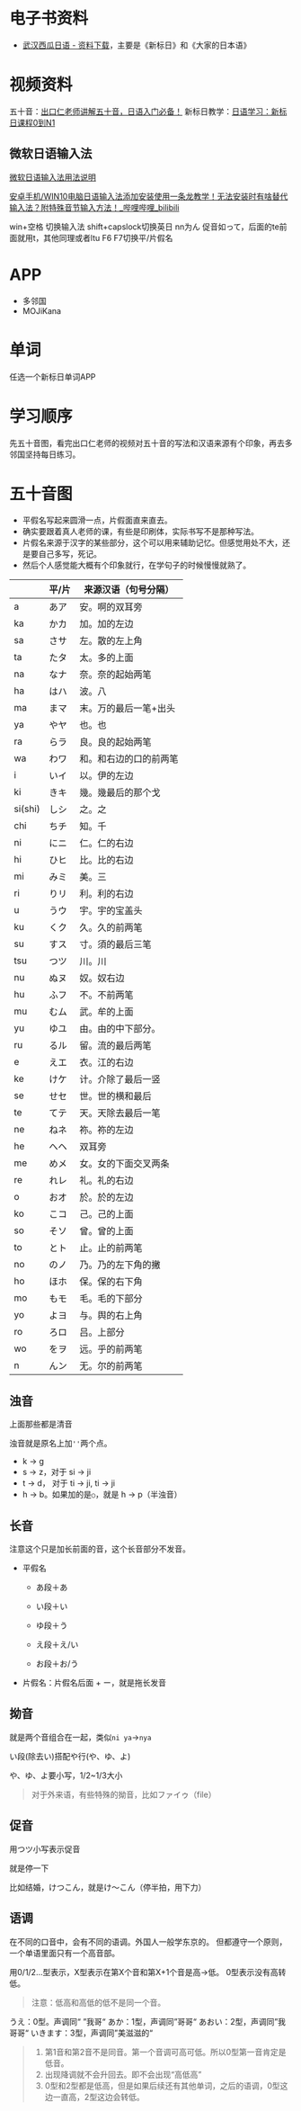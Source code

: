 # 电子书资料
- [武汉西瓜日语 - 资料下载](https://www.suikajapanese.com/col.jsp?id=126)，主要是《新标日》和《大家的日本语》

# 视频资料
五十音：[出口仁老师讲解五十音，日语入门必备！](https://www.bilibili.com/video/BV18J411774w?p=1&vd_source=43b6af819307ca6bdad60477a02d8d1c)
新标日教学：[日语学习：新标日课程0到N1](https://www.bilibili.com/video/BV1Bp4y1D747?spm_id_from=333.788.videopod.episodes&vd_source=43b6af819307ca6bdad60477a02d8d1c&p=2)
## 微软日语输入法

[微软日语输入法用法说明](https://zhuanlan.zhihu.com/p/72970798)

[安卓手机/WIN10电脑日语输入法添加安装使用一条龙教学！无法安装时有啥替代输入法？附特殊音节输入方法！_哔哩哔哩_bilibili](https://www.bilibili.com/video/BV1YT41117yP/?spm_id_from=333.337.search-card.all.click&vd_source=43b6af819307ca6bdad60477a02d8d1c)

win+空格 切换输入法
shift+capslock切换英日
nn为ん
促音如って，后面的te前面就用t，其他同理或者ltu
F6 F7切换平/片假名
# APP

- 多邻国
- MOJiKana

# 单词
任选一个新标日单词APP



# 学习顺序

先五十音图，看完出口仁老师的视频对五十音的写法和汉语来源有个印象，再去多邻国坚持每日练习。

# 五十音图
- 平假名写起来圆滑一点，片假面直来直去。
- 确实要跟着真人老师的课，有些是印刷体，实际书写不是那种写法。
- 片假名来源于汉字的某些部分，这个可以用来辅助记忆。但感觉用处不大，还是要自己多写，死记。
- 然后个人感觉能大概有个印象就行，在学句子的时候慢慢就熟了。

|         | 平/片 | 来源汉语（句号分隔）   |
| ------- | ----- | ---------------------- |
| a       | あア  | 安。啊的双耳旁         |
| ka      | かカ  | 加。加的左边           |
| sa      | さサ  | 左。散的左上角         |
| ta      | たタ  | 太。多的上面           |
| na      | なナ  | 奈。奈的起始两笔       |
| ha      | はハ  | 波。八                 |
| ma      | まマ  | 末。万的最后一笔+出头  |
| ya      | やヤ  | 也。也                 |
| ra      | らラ  | 良。良的起始两笔       |
| wa      | わワ  | 和。和右边的口的前两笔 |
| i       | いイ  | 以。伊的左边           |
| ki      | きキ  | 幾。幾最后的那个戈     |
| si(shi) | しシ  | 之。之                 |
| chi     | ちチ  | 知。千                 |
| ni      | にニ  | 仁。仁的右边           |
| hi      | ひヒ  | 比。比的右边           |
| mi      | みミ  | 美。三                 |
| ri      | りリ  | 利。利的右边           |
| u       | うウ  | 宇。宇的宝盖头         |
| ku      | くク  | 久。久的前两笔         |
| su      | すス  | 寸。須的最后三笔       |
| tsu     | つツ  | 川。川                 |
| nu      | ぬヌ  | 奴。奴右边             |
| hu      | ふフ  | 不。不前两笔           |
| mu      | むム  | 武。牟的上面           |
| yu      | ゆユ  | 由。由的中下部分。     |
| ru      | るル  | 留。流的最后两笔       |
| e       | えエ  | 衣。江的右边           |
| ke      | けケ  | 计。介除了最后一竖     |
| se      | せセ  | 世。世的横和最后       |
| te      | てテ  | 天。天除去最后一笔     |
| ne      | ねネ  | 祢。祢的左边           |
| he      | へヘ  | 双耳旁                 |
| me      | めメ  | 女。女的下面交叉两条   |
| re      | れレ  | 礼。礼的右边           |
| o       | おオ  | 於。於的左边           |
| ko      | こコ  | 己。己的上面           |
| so      | そソ  | 曾。曾的上面           |
| to      | とト  | 止。止的前两笔         |
| no      | のノ  | 乃。乃的左下角的撇     |
| ho      | ほホ  | 保。保的右下角         |
| mo      | もモ  | 毛。毛的下部分         |
| yo      | よヨ  | 与。舆的右上角         |
| ro      | ろロ  | 吕。上部分             |
| wo      | をヲ  | 远。乎的前两笔         |
| n       | んン  | 无。尔的前两笔         |

## 浊音

上面那些都是清音

浊音就是原名上加`''`两个点。

- k -> g
- s -> z，对于 si -> ji
- t -> d， 对于 ti -> ji, ti -> ji 
- h -> b。如果加的是`○`，就是 h -> p（半浊音）

## 长音

注意这个只是加长前面的音，这个长音部分不发音。

- 平假名
  - あ段＋あ

  - い段＋い

  - ゆ段＋う

  - え段＋え/い

  - お段＋お/う

- 片假名：片假名后面 + ー，就是拖长发音

## 拗音

就是两个音组合在一起，类似`ni ya`->`nya`

い段(除去い)搭配や行(や、ゆ、よ)

や、ゆ、よ要小写，1/2~1/3大小

> 对于外来语，有些特殊的拗音，比如ファイゥ（file）

## 促音

用つツ小写表示促音

就是停一下

比如结婚，けつこん，就是け～こん（停半拍，用下力）

## 语调

在不同的口音中，会有不同的语调。外国人一般学东京的。
但都遵守一个原则，一个单语里面只有一个高音部。

用0/1/2...型表示，X型表示在第X个音和第X+1个音是高->低。
0型表示没有高转低。

> 注意：低高和高低的低不是同一个音。

うえ：0型。声调同“ ”我哥“
あか：1型，声调同”哥哥“
あおい：2型，声调同”我哥哥“
いきます：3型，声调同”美滋滋的“

> 1. 第1音和第2音不是同音。第一个音调可高可低。所以0型第一音肯定是低音。
> 2. 出现降调就不会升回去。即不会出现“高低高”
> 3. 0型和2型都是低高，但是如果后续还有其他单词，之后的语调，0型这边一直高，2型这边会转低。